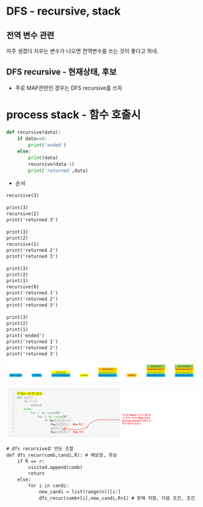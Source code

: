 # DFS - recursive, stack

## 전역 변수 관련

자주 생겼다 지우는 변수가 나오면 전역변수를 쓰는 것이 좋다고 하네.

## DFS recursive - 현재상태, 후보 
- 주로 MAP관련인 경우는 DFS recursive를 쓰자

# process stack - 함수 호출시

```python
def recursive(data):
    if data==0:
        print('ended')
    else:
        print(data)
        recursive(data-1)
        print('returned',data)
```
- 순서
```{python}
recursive(3)

print(3)
recursive(2)
print('returned 3')

print(3)
print(2)
recursive(1)
print('returned 2')
print('returned 3')

print(3)
print(2)
print(1)
recursive(0)
print('returned 1')
print('returned 2')
print('returned 3')

print(3)
print(2)
print(1)
print('ended')
print('returned 1')
print('returned 2')
print('returned 3')
```


![312](https://github.com/Chuck2Win/Coding-Test/blob/master/img/312.png)

![3121](https://github.com/Chuck2Win/Coding-Test/blob/master/img/3121.png)

```{python}
# dfs recursive로 만든 조합
def dfs_recur(comb,candi,R): # 메모장, 후보
    if R == r:
        visited.append(comb)
        return
    else:
        for i in candi:
            new_candi = list(range(n))[i:]
            dfs_recur(comb+[i],new_candi,R+1) # 현재 지점, 다음 조건, 조건
```
